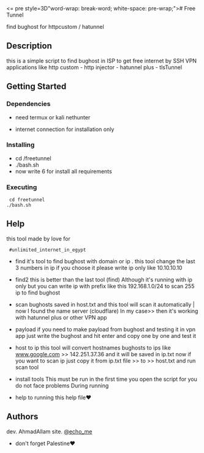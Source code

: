 <html><head><meta http-equiv=3D"Content-Type" content=3D"text/html; charset=
=3DUTF-8"><meta name=3D"color-scheme" content=3D"light dark"></head><body><=
pre style=3D"word-wrap: break-word; white-space: pre-wrap;"># Free Tunnel

find bughost for httpcustom / hatunnel 

## Description

this is a simple script to find bughost in ISP to get free internet by SSH VPN applications like
 http custom - http injector - hatunnel plus - tlsTunnel 

## Getting Started

### Dependencies

* need termux or kali nethunter 
  
* internet connection for installation only

### Installing

* cd /freetunnel
* ./bash.sh
* now write 6 for install all requirements

### Executing

```
 cd freetunnel
./bash.sh
```

## Help

this tool made by love for

```
 #unlimited_internet_in_egypt
```
* find
it's tool to find bughost with domain or ip .
this tool change the last 3 numbers in ip
if you choose it please write ip only like
10.10.10.10
* find2
this is better than the last tool (find) Although it's running with ip only but you can write ip with prefix like this 192.168.1.0/24 to scan 255 ip to find bughost
* scan
bughosts saved in host.txt and this tool will scan it automatically | now I found the name server (cloudflare) In my case>> then it's working with hatunnel plus or other VPN app

* payload
if you need to make payload from bughost
and testing it in vpn app
just write the bughost and hit enter
and copy one by one and test it 

* host to ip
this tool will convert hostnames bughosts to ips
like 
www.google.com >> 142.251.37.36
and it will be saved in  ip.txt
now if you want to scan ip just copy it from
 ip.txt file >> to >> host.txt
 and run scan tool

* install tools
This must be run in the first time you open the script for you do not face problems During running
* help
to running this help file❤️

## Authors

dev. AhmadAllam
site. [@echo_me](telegram)
* don't forget Palestine❤️

